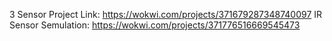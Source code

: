 3 Sensor Project Link: https://wokwi.com/projects/371679287348740097
IR Sensor Semulation: https://wokwi.com/projects/371776516669545473
